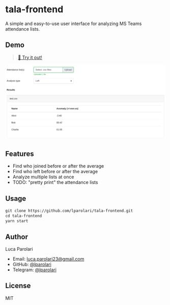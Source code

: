 # tala-frontend

A simple and easy-to-use user interface for analyzing MS Teams attendance lists.

## Demo

> [🚀 Try it out!](https://tala-frontend.herokuapp.com)

![Example](./docs/example-1.png)

## Features

- Find who joined before or after the average
- Find who left before or after the average
- Analyze multiple lists at once
- TODO: "pretty print" the attendance lists

## Usage

```
git clone https://github.com/lparolari/tala-frontend.git
cd tala-frontend
yarn start
```

## Author

Luca Parolari

- Email: [luca.parolari23@gmail.com](mailto:luca.parolari23@gmail.com)
- GitHub: [@lparolari](https://github.com/lparolari)
- Telegram: [@lparolari](https://t.me/lparolari)

## License

MIT
